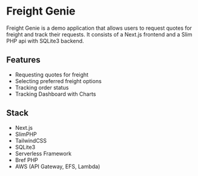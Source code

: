 # Freight Genie
Freight Genie is a demo application that allows users to request quotes for freight and track their requests. It consists of a Next.js frontend and a Slim PHP api with SQLite3 backend.

## Features
- Requesting quotes for freight
- Selecting preferred freight options
- Tracking order status
- Tracking Dashboard with Charts

## Stack
- Next.js
- SlimPHP
- TailwindCSS
- SQLite3
- Serverless Framework
- Bref PHP
- AWS (API Gateway, EFS, Lambda)
